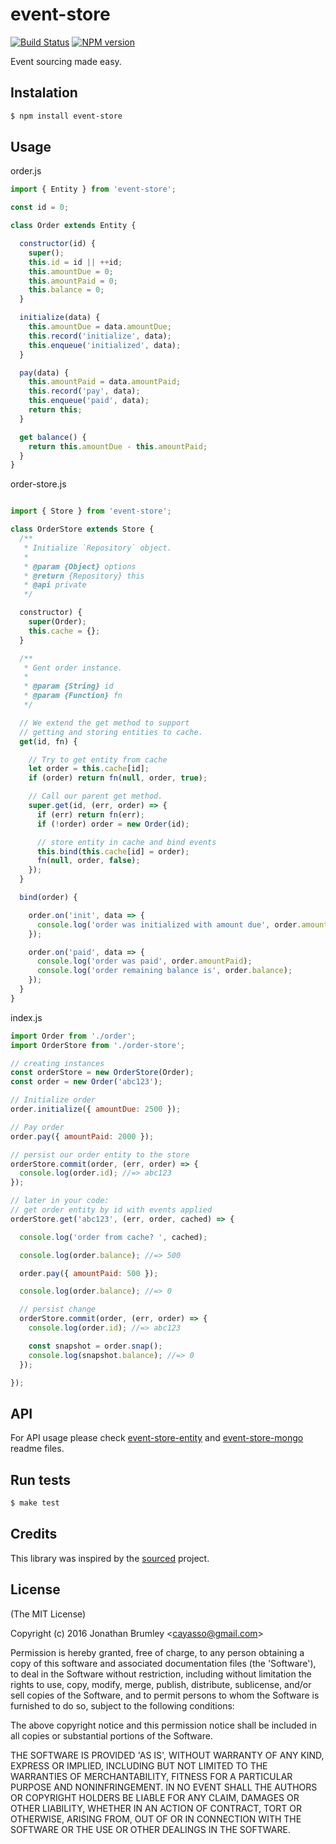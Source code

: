 # event-store

[![Build Status](https://travis-ci.org/cayasso/event-store.png?branch=master)](https://travis-ci.org/cayasso/event-store)
[![NPM version](https://badge.fury.io/js/event-store.png)](http://badge.fury.io/js/event-store)


Event sourcing made easy.

## Instalation

``` bash
$ npm install event-store
```

## Usage

order.js

```js
import { Entity } from 'event-store';

const id = 0;

class Order extends Entity {

  constructor(id) {
    super();
    this.id = id || ++id;
    this.amountDue = 0;
    this.amountPaid = 0;
    this.balance = 0;
  }

  initialize(data) {
    this.amountDue = data.amountDue;
    this.record('initialize', data);
    this.enqueue('initialized', data);
  }

  pay(data) {
    this.amountPaid = data.amountPaid;
    this.record('pay', data);
    this.enqueue('paid', data);
    return this;
  }

  get balance() {
    return this.amountDue - this.amountPaid;
  }
}
```

order-store.js

```js

import { Store } from 'event-store';

class OrderStore extends Store {
  /**
   * Initialize `Repository` object.
   *
   * @param {Object} options
   * @return {Repository} this
   * @api private
   */

  constructor) {
    super(Order);
    this.cache = {};
  }

  /**
   * Gent order instance.
   *
   * @param {String} id
   * @param {Function} fn
   */

  // We extend the get method to support
  // getting and storing entities to cache.
  get(id, fn) {

    // Try to get entity from cache
    let order = this.cache[id];
    if (order) return fn(null, order, true);

    // Call our parent get method.
    super.get(id, (err, order) => {
      if (err) return fn(err);
      if (!order) order = new Order(id);

      // store entity in cache and bind events
      this.bind(this.cache[id] = order);
      fn(null, order, false);
    });
  }

  bind(order) {

    order.on('init', data => {
      console.log('order was initialized with amount due', order.amountDue);
    });

    order.on('paid', data => {
      console.log('order was paid', order.amountPaid);
      console.log('order remaining balance is', order.balance);
    });
  }
}
```

index.js

```js
import Order from './order';
import OrderStore from './order-store';

// creating instances
const orderStore = new OrderStore(Order);
const order = new Order('abc123');

// Initialize order
order.initialize({ amountDue: 2500 });

// Pay order
order.pay({ amountPaid: 2000 });

// persist our order entity to the store
orderStore.commit(order, (err, order) => {
  console.log(order.id); //=> abc123
});

// later in your code:
// get order entity by id with events applied
orderStore.get('abc123', (err, order, cached) => {

  console.log('order from cache? ', cached);

  console.log(order.balance); //=> 500

  order.pay({ amountPaid: 500 });

  console.log(order.balance); //=> 0

  // persist change
  orderStore.commit(order, (err, order) => {
    console.log(order.id); //=> abc123

    const snapshot = order.snap();
    console.log(snapshot.balance); //=> 0
  });

});
```

## API

For API usage please check [event-store-entity](https://github.com/cayasso/event-store-entity) and [event-store-mongo](https://github.com/cayasso/event-store-mongo) readme files.

## Run tests

```bash
$ make test
```

## Credits

This library was inspired by the [sourced](https://github.com/mateodelnorte/sourced) project.

## License

(The MIT License)

Copyright (c) 2016 Jonathan Brumley &lt;cayasso@gmail.com&gt;

Permission is hereby granted, free of charge, to any person obtaining
a copy of this software and associated documentation files (the
'Software'), to deal in the Software without restriction, including
without limitation the rights to use, copy, modify, merge, publish,
distribute, sublicense, and/or sell copies of the Software, and to
permit persons to whom the Software is furnished to do so, subject to
the following conditions:

The above copyright notice and this permission notice shall be
included in all copies or substantial portions of the Software.

THE SOFTWARE IS PROVIDED 'AS IS', WITHOUT WARRANTY OF ANY KIND,
EXPRESS OR IMPLIED, INCLUDING BUT NOT LIMITED TO THE WARRANTIES OF
MERCHANTABILITY, FITNESS FOR A PARTICULAR PURPOSE AND NONINFRINGEMENT.
IN NO EVENT SHALL THE AUTHORS OR COPYRIGHT HOLDERS BE LIABLE FOR ANY
CLAIM, DAMAGES OR OTHER LIABILITY, WHETHER IN AN ACTION OF CONTRACT,
TORT OR OTHERWISE, ARISING FROM, OUT OF OR IN CONNECTION WITH THE
SOFTWARE OR THE USE OR OTHER DEALINGS IN THE SOFTWARE.
